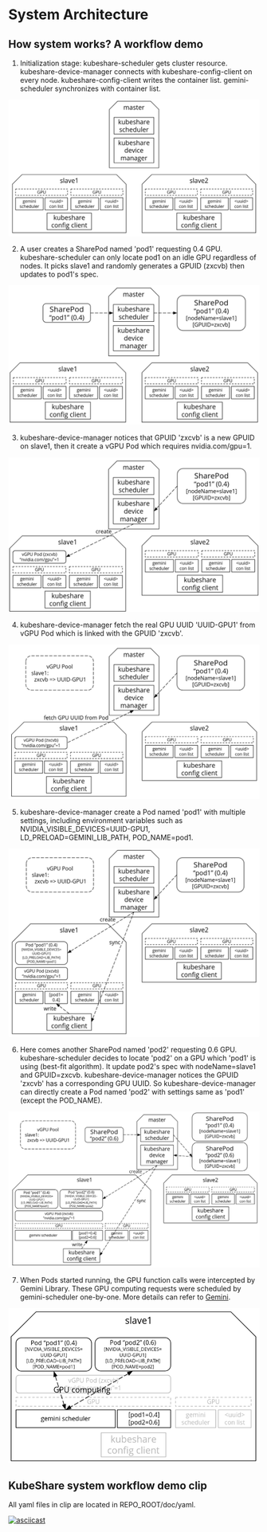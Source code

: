 # System Architecture

## How system works? A workflow demo

1. Initialization stage: kubeshare-scheduler gets cluster resource. kubeshare-device-manager connects with kubeshare-config-client on every node. kubeshare-config-client writes the <GPU uuid> container list. gemini-scheduler synchronizes with <GPU uuid> container list.

![workflow1](workflow1.png)

2. A user creates a SharePod named 'pod1' requesting 0.4 GPU. kubeshare-scheduler can only locate pod1 on an idle GPU regardless of nodes. It picks slave1 and randomly generates a GPUID (zxcvb) then updates to pod1's spec.

![workflow2](workflow2.png)

3. kubeshare-device-manager notices that GPUID 'zxcvb' is a new GPUID on slave1, then it create a vGPU Pod which requires nvidia.com/gpu=1.

![workflow3](workflow3.png)

4. kubeshare-device-manager fetch the real GPU UUID 'UUID-GPU1' from vGPU Pod which is linked with the GPUID 'zxcvb'.

![workflow4](workflow4.png)

5. kubeshare-device-manager create a Pod named 'pod1' with multiple settings, including environment variables such as NVIDIA_VISIBLE_DEVICES=UUID-GPU1, LD_PRELOAD=GEMINI_LIB_PATH, POD_NAME=pod1.

![workflow5](workflow5.png)

6. Here comes another SharePod named 'pod2' requesting 0.6 GPU. kubeshare-scheduler decides to locate 'pod2' on a GPU which 'pod1' is using (best-fit algorithm). It update pod2's spec with nodeName=slave1 and GPUID=zxcvb. kubeshare-device-manager notices the GPUID 'zxcvb' has a corresponding GPU UUID. So kubeshare-device-manager can directly create a Pod named 'pod2' with settings same as 'pod1' (except the POD_NAME).

![workflow6](workflow6.png)

7. When Pods started running, the GPU function calls were intercepted by Gemini Library. These GPU computing requests were scheduled by gemini-scheduler one-by-one. More details can refer to [Gemini](https://github.com/501176225/Gemini).

![workflow7](workflow7.png)

## KubeShare system workflow demo clip

All yaml files in clip are located in REPO_ROOT/doc/yaml.

[![asciicast](https://asciinema.org/a/302094.png)](https://asciinema.org/a/302094)
